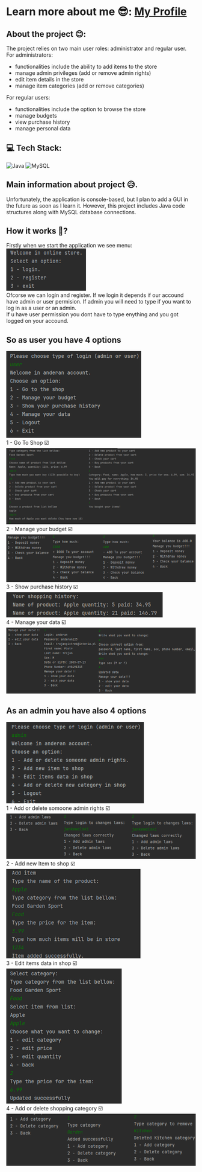# Learn more about me 😎: [My Profile](https://github.com/AndEraneQ)

## About the project 😊:

The project relies on two main user roles: administrator and regular user. For administrators:
- functionalities include the ability to add items to the store
- manage admin privileges (add or remove admin rights)
- edit item details in the store
- manage item categories (add or remove categories)

For regular users: 
- functionalities include the option to browse the store
- manage budgets
- view purchase history
- manage personal data

## 💻 Tech Stack:
![Java](https://img.shields.io/badge/java-%23ED8B00.svg?style=for-the-badge&logo=openjdk&logoColor=white) ![MySQL](https://img.shields.io/badge/mysql-%2300000f.svg?style=for-the-badge&logo=mysql&logoColor=white) <br/>

## Main information about project 😥.
Unfortunately, the application is console-based, but I plan to add a GUI in the future as soon as I learn it. However, this project includes Java code structures along with MySQL database connections. <br/>

## How it works 🤪?
Firstly when we start the application we see menu: <br/>
![](READMEphotos/menu.png) <br/>
Ofcorse we can login and register. If we login it depends if our accound have admin or user permision. If admin you will need to type if you want to log in as a user or an admin. <br/>
If u have user permission you dont have to type enything and you got logged on your accound. <br/>
## So as user you have 4 options <br/>
![](READMEphotos/userWindow.png) <br/>
1 - Go To Shop ☑️<br/>
![](READMEphotos/Shop.png) <br/>
2 - Manage your budget ☑️<br/>
![](READMEphotos/ManageBudget.png) <br/>
3 - Show purchase history ☑️<br/>
![](READMEphotos/ShoppingHistory.png) <br/>
4 - Manage your data ☑️<br/>
![](READMEphotos/ManageData.png) <br/>

## As an admin you have also 4 options <br/>
![](READMEphotos/adminMenu.png) <br/>
1 - Add or delete somoone admin rights ☑️<br/>
![](READMEphotos/AdminLaws.png) <br/>
2 - Add new Item to shop ☑️<br/>
![](READMEphotos/AddItem.png) <br/>
3 - Edit items data in shop ☑️<br/>
![](READMEphotos/EditItem.png) <br/>
4 - Add or delete shopping category ☑️<br/>
![](READMEphotos/Category.png) <br/>

